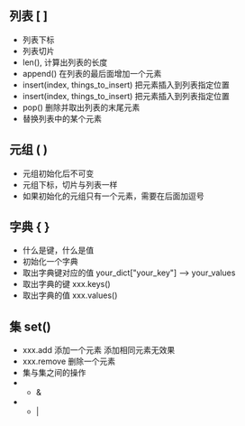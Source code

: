 ## 列表 [ ]
- 列表下标
- 列表切片
- len(), 计算出列表的长度
- append() 在列表的最后面增加一个元素
- insert(index, things_to_insert) 把元素插入到列表指定位置
- insert(index, things_to_insert) 把元素插入到列表指定位置
- pop() 删除并取出列表的末尾元素
- 替换列表中的某个元素

## 元组 ( )
- 元组初始化后不可变
- 元组下标，切片与列表一样
- 如果初始化的元组只有一个元素，需要在后面加逗号

## 字典 { }
- 什么是键，什么是值
- 初始化一个字典
- 取出字典键对应的值 your_dict["your_key"] --> your_values
- 取出字典的键 xxx.keys()
- 取出字典的值 xxx.values()

## 集 set()
- xxx.add 添加一个元素 添加相同元素无效果
- xxx.remove 删除一个元素
- 集与集之间的操作
- - &
- - |

